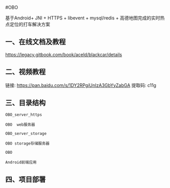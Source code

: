 #OBO

基于Android+ JNI + HTTPS + libevent + mysql/redis + 高德地图完成的实时热点定位的打车解决方案



## 一、在线文档及教程

https://legacy.gitbook.com/book/aceld/blackcar/details


## 二、视频教程

链接: https://pan.baidu.com/s/1DY2RPgiUnIzA3GbYyZabGA 提取码: c11g 


## 三、目录结构

`OBO_server_https`

    OBO  web服务器

`OBO_server_storage`

    OBO storage存储服务器

`OBO`

    Android前端应用

## 四、项目部署
